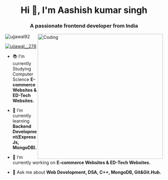 <h1 align="center">Hi 👋, I'm Aashish kumar singh</h1>
<h3 align="center">A passionate frontend developer from India</h3>
<img align="right" alt="Coding" width="400" src="https://github.com/Adam-pw/Adam-pw/blob/main/animation_500_kxa883sd.gif">

<p align="left"> <img src="https://komarev.com/ghpvc/?username=ujjawal92&label=Profile%20views&color=0e75b6&style=flat" alt="ujjawal92" /> </p>

<p align="left"> <a href="https://twitter.com/ujjawal__278" target="blank"><img src="https://img.shields.io/twitter/follow/ujjawal__278?logo=twitter&style=for-the-badge" alt="ujjawal__278" /></a> </p>

- 📚 I’m currently Studying Computer Science **E-commerce Websites & ED-Tech Websites.**

- 🌱 I’m currently learning **Backend Development(ExpressJs, MongoDB).**

- 🔭 I’m currently working on **E-commerce Websites & ED-Tech Websites.**



- 💬 Ask me about **Web Development, DSA, C++, MongoDB, Git&Git.Hub.**



